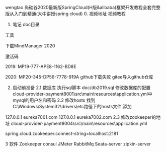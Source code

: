 wengtao
尚硅谷2020最新版SpringCloud(H版&alibaba)框架开发教程全套完整版从入门到精通(大牛讲授spring cloud)
0. 视频地址
视频教程

1. 笔记
doc目录

  工具

  下载MindManager 2020

  激活码

   2019: MP19-777-APE8-1162-BD8E

   2020: MP20-345-DP56-7778-919A
  github下载失败
  gitee导入github仓库

  2. 启动前准备
  2.1 数据库
  执行sql脚本 doc/db2019.sql
  修改数据库的配置
   cloud-provider-payment8001\src\main\resources\application.yml中
  mysql的用户名和密码
  2.2 修改hosts
   找到C:\Windows\System32\drivers\etc路径下的hosts文件,添加

   127.0.0.1 eureka7001.com
   127.0.0.1 eureka7002.com
  2.3 修改zookeeper的地址
   cloud-provider-payment8004\src\main\resources\application.yml

   spring.cloud.zookeeper.connect-string=localhost:2181

  3 软件
   Zookeeper
   consul
   JMeter
   RabbitMq
   Seata-server
   zipkin-server
